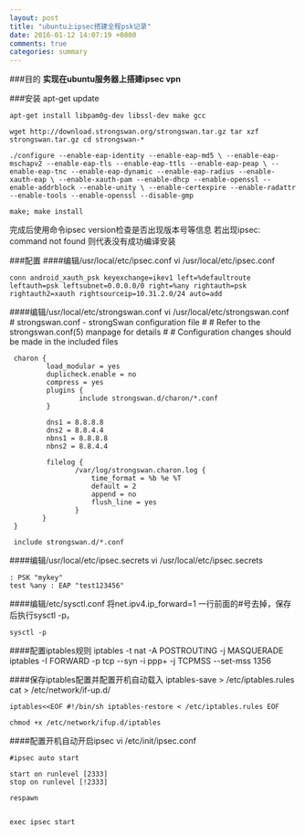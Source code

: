 ```yaml
---
layout: post
title: "ubuntu上ipsec搭建全程psk记录"
date: 2016-01-12 14:07:19 +0800
comments: true
categories: summary
---
```


###目的
**实现在ubuntu服务器上搭建ipsec vpn**

###安装
	apt-get update
	
	apt-get install libpam0g-dev libssl-dev make gcc
	
	wget http://download.strongswan.org/strongswan.tar.gz tar xzf strongswan.tar.gz cd strongswan-*
	
	./configure --enable-eap-identity --enable-eap-md5 \ --enable-eap-mschapv2 --enable-eap-tls --enable-eap-ttls --enable-eap-peap \ --enable-eap-tnc --enable-eap-dynamic --enable-eap-radius --enable-xauth-eap \ --enable-xauth-pam --enable-dhcp --enable-openssl --enable-addrblock --enable-unity \ --enable-certexpire --enable-radattr --enable-tools --enable-openssl --disable-gmp 
	
	make; make install

完成后使用命令ipsec version检查是否出现版本号等信息
若出现ipsec: command not found 则代表没有成功编译安装

###配置
####编辑/usr/local/etc/ipsec.conf
	vi /usr/local/etc/ipsec.conf
	
	conn android_xauth_psk keyexchange=ikev1 left=%defaultroute leftauth=psk leftsubnet=0.0.0.0/0 right=%any rightauth=psk rightauth2=xauth rightsourceip=10.31.2.0/24 auto=add
	
####编辑/usr/local/etc/strongswan.conf
	vi /usr/local/etc/strongswan.conf	
	# strongswan.conf - strongSwan configuration file
	 #
	 # Refer to the strongswan.conf(5) manpage for details
	 #
	 # Configuration changes should be made in the included files
	 
	 charon {
	         load_modular = yes
	         duplicheck.enable = no
	         compress = yes
	         plugins {
	                 include strongswan.d/charon/*.conf
	         }
	 
	         dns1 = 8.8.8.8
	         dns2 = 8.8.4.4
	         nbns1 = 8.8.8.8
	         nbns2 = 8.8.4.4
	 
	         filelog {
	                /var/log/strongswan.charon.log {
	                    time_format = %b %e %T
	                    default = 2
	                    append = no
	                    flush_line = yes
	                }
	        }
	 }
	 
	 include strongswan.d/*.conf

####编辑/usr/local/etc/ipsec.secrets
	vi /usr/local/etc/ipsec.secrets
	
	: PSK "mykey"
	test %any : EAP "test123456"

####编辑/etc/sysctl.conf
将net.ipv4.ip_forward=1
一行前面的#号去掉，保存后执行sysctl -p。 

	sysctl -p
	
####配置iptables规则
	iptables -t nat -A POSTROUTING -j MASQUERADE iptables -I FORWARD -p tcp --syn -i ppp+ -j TCPMSS --set-mss 1356 
	
####保存iptables配置并配置开机自动载入
	iptables-save > /etc/iptables.rules cat > /etc/network/if-up.d/
	
	iptables<<EOF #!/bin/sh iptables-restore < /etc/iptables.rules EOF
	
	chmod +x /etc/network/ifup.d/iptables

####配置开机自动开启ipsec
	vi /etc/init/ipsec.conf
	
	#ipsec auto start
	
	start on runlevel [2333]
	stop on runlevel [!2333]
	
	respawn
	
	 
	exec ipsec start

